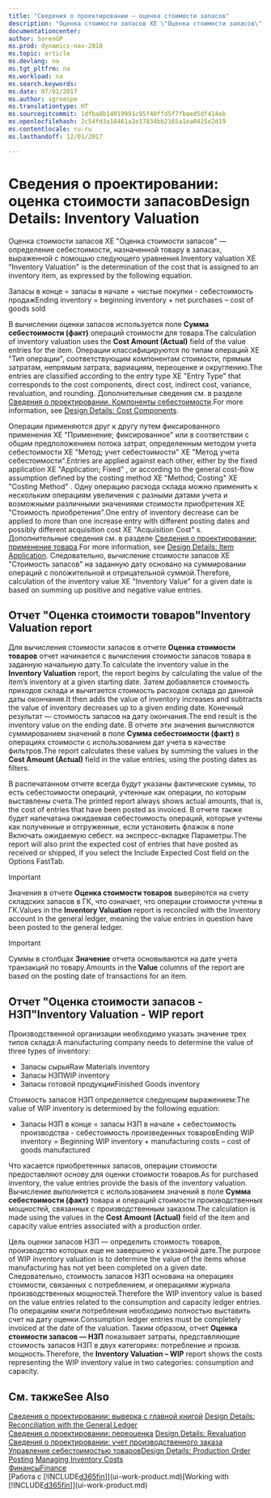 ```yaml
---
title: "Сведения о проектировании — оценка стоимости запасов"
description: "Оценка стоимости запасов XE \"Оценка стоимости запасов\" — определение себестоимости, назначенной товару в запасах, выраженной с помощью следующего уравнения."
documentationcenter: 
author: SorenGP
ms.prod: dynamics-nav-2018
ms.topic: article
ms.devlang: na
ms.tgt_pltfrm: na
ms.workload: na
ms.search.keywords: 
ms.date: 07/01/2017
ms.author: sgroespe
ms.translationtype: HT
ms.sourcegitcommit: 1dfba8b14019991c95f40ffd5f7fbaed5df414eb
ms.openlocfilehash: 2c54fd3a10461a2e17834bb2165a1ea0425e2d19
ms.contentlocale: ru-ru
ms.lasthandoff: 12/01/2017

---
```

# <a name="design-details-inventory-valuation"></a><span data-ttu-id="d1c1c-103">Сведения о проектировании: оценка стоимости запасов</span><span class="sxs-lookup"><span data-stu-id="d1c1c-103">Design Details: Inventory Valuation</span></span>
<span data-ttu-id="d1c1c-104">Оценка стоимости запасов XE "Оценка стоимости запасов" — определение себестоимости, назначенной товару в запасах, выраженной с помощью следующего уравнения.</span><span class="sxs-lookup"><span data-stu-id="d1c1c-104">Inventory valuation XE "Inventory Valuation"  is the determination of the cost that is assigned to an inventory item, as expressed by the following equation.</span></span>  

<span data-ttu-id="d1c1c-105">Запасы в конце = запасы в начале + чистые покупки - себестоимость продаж</span><span class="sxs-lookup"><span data-stu-id="d1c1c-105">Ending inventory = beginning inventory + net purchases – cost of goods sold</span></span>  

<span data-ttu-id="d1c1c-106">В вычислении оценки запасов используется поле **Сумма себестоимости (факт)** операций стоимости для товара.</span><span class="sxs-lookup"><span data-stu-id="d1c1c-106">The calculation of inventory valuation uses the **Cost Amount (Actual)** field of the value entries for the item.</span></span> <span data-ttu-id="d1c1c-107">Операции классифицируются по типам операций XE "Тип операции", соответствующим компонентам стоимости, прямым затратам, непрямым затрата, вариациям, переоценке и округлению.</span><span class="sxs-lookup"><span data-stu-id="d1c1c-107">The entries are classified according to the entry type XE "Entry Type"  that corresponds to the cost components, direct cost, indirect cost, variance, revaluation, and rounding.</span></span> <span data-ttu-id="d1c1c-108">Дополнительные сведения см. в разделе [Сведения о проектировании. Компоненты себестоимости](design-details-cost-components.md).</span><span class="sxs-lookup"><span data-stu-id="d1c1c-108">For more information, see [Design Details: Cost Components](design-details-cost-components.md).</span></span>  

<span data-ttu-id="d1c1c-109">Операции применяются друг к другу путем фиксированного применения XE "Применение; фиксированное" или в соответствии с общим предположением потока затрат, определенным методом учета себестоимости XE "Метод; учет себестоимости" XE "Метод учета себестоимости".</span><span class="sxs-lookup"><span data-stu-id="d1c1c-109">Entries are applied against each other, either by the fixed application XE "Application; Fixed" , or according to the general cost-flow assumption defined by the costing method XE "Method; Costing"  XE "Costing Method" .</span></span> <span data-ttu-id="d1c1c-110">Одну операцию расхода склада можно применить к нескольким операциям увеличения с разными датами учета и возможными различными значениями стоимости приобретения XE "Стоимость приобретения".</span><span class="sxs-lookup"><span data-stu-id="d1c1c-110">One entry of inventory decrease can be applied to more than one increase entry with different posting dates and possibly different acquisition cost XE "Acquisition Cost" s.</span></span> <span data-ttu-id="d1c1c-111">Дополнительные сведения см. в разделе [Сведения о проектировании: применение товара](design-details-item-application.md).</span><span class="sxs-lookup"><span data-stu-id="d1c1c-111">For more information, see [Design Details: Item Application](design-details-item-application.md).</span></span> <span data-ttu-id="d1c1c-112">Следовательно, вычисление стоимости запасов XE "Стоимость запасов" на заданную дату основано на суммировании операций с положительной и отрицательной суммой.</span><span class="sxs-lookup"><span data-stu-id="d1c1c-112">Therefore, calculation of the inventory value XE "Inventory Value"  for a given date is based on summing up positive and negative value entries.</span></span>  

## <a name="inventory-valuation-report"></a><span data-ttu-id="d1c1c-113">Отчет "Оценка стоимости товаров"</span><span class="sxs-lookup"><span data-stu-id="d1c1c-113">Inventory Valuation report</span></span>  
<span data-ttu-id="d1c1c-114">Для вычисления стоимости запасов в отчете **Оценка стоимости товаров** отчет начинается с вычисления стоимости запасов товара в заданную начальную дату.</span><span class="sxs-lookup"><span data-stu-id="d1c1c-114">To calculate the inventory value in the **Inventory Valuation** report, the report begins by calculating the value of the item’s inventory at a given starting date.</span></span> <span data-ttu-id="d1c1c-115">Затем добавляется стоимость приходов склада и вычитается стоимость расходов склада до данной даты окончания.</span><span class="sxs-lookup"><span data-stu-id="d1c1c-115">It then adds the value of inventory increases and subtracts the value of inventory decreases up to a given ending date.</span></span> <span data-ttu-id="d1c1c-116">Конечный результат — стоимость запасов на дату окончания.</span><span class="sxs-lookup"><span data-stu-id="d1c1c-116">The end result is the inventory value on the ending date.</span></span> <span data-ttu-id="d1c1c-117">В отчете эти значения вычисляются суммированием значений в поле **Сумма себестоимости (факт)** в операциях стоимости с использованием дат учета в качестве фильтров.</span><span class="sxs-lookup"><span data-stu-id="d1c1c-117">The report calculates these values by summing the values in the **Cost Amount (Actual)** field in the value entries, using the posting dates as filters.</span></span>  

<span data-ttu-id="d1c1c-118">В распечатанном отчете всегда будут указаны фактические суммы, то есть себестоимости операций, учтенные как операции, по которым выставлены счета.</span><span class="sxs-lookup"><span data-stu-id="d1c1c-118">The printed report always shows actual amounts, that is, the cost of entries that have been posted as invoiced.</span></span> <span data-ttu-id="d1c1c-119">В отчете также будет напечатана ожидаемая себестоимость операций, которые учтены как полученные и отгруженные, если установить флажок в поле Включать ожидаемую себест. на экспресс-вкладке Параметры.</span><span class="sxs-lookup"><span data-stu-id="d1c1c-119">The report will also print the expected cost of entries that have posted as received or shipped, if you select the Include Expected Cost field on the Options FastTab.</span></span>  

> [!IMPORTANT]  
>  <span data-ttu-id="d1c1c-120">Значения в отчете **Оценка стоимости товаров** выверяются на счету складских запасов в ГК, что означает, что операции стоимости учтены в ГК.</span><span class="sxs-lookup"><span data-stu-id="d1c1c-120">Values in the **Inventory Valuation** report is reconciled with the Inventory account in the general ledger, meaning the value entries in question have been posted to the general ledger.</span></span>  

> [!IMPORTANT]  
>  <span data-ttu-id="d1c1c-121">Суммы в столбцах **Значение** отчета основываются на дате учета транзакций по товару.</span><span class="sxs-lookup"><span data-stu-id="d1c1c-121">Amounts in the **Value** columns of the report are based on the posting date of transactions for an item.</span></span>  

## <a name="inventory-valuation---wip-report"></a><span data-ttu-id="d1c1c-122">Отчет "Оценка стоимости запасов - НЗП"</span><span class="sxs-lookup"><span data-stu-id="d1c1c-122">Inventory Valuation - WIP report</span></span>  
<span data-ttu-id="d1c1c-123">Производственной организации необходимо указать значение трех типов склада:</span><span class="sxs-lookup"><span data-stu-id="d1c1c-123">A manufacturing company needs to determine the value of three types of inventory:</span></span>  

* <span data-ttu-id="d1c1c-124">Запасы сырья</span><span class="sxs-lookup"><span data-stu-id="d1c1c-124">Raw Materials inventory</span></span>  
* <span data-ttu-id="d1c1c-125">Запасы НЗП</span><span class="sxs-lookup"><span data-stu-id="d1c1c-125">WIP inventory</span></span>  
* <span data-ttu-id="d1c1c-126">Запасы готовой продукции</span><span class="sxs-lookup"><span data-stu-id="d1c1c-126">Finished Goods inventory</span></span>  

<span data-ttu-id="d1c1c-127">Стоимость запасов НЗП определяется следующим выражением:</span><span class="sxs-lookup"><span data-stu-id="d1c1c-127">The value of WIP inventory is determined by the following equation:</span></span>  

* <span data-ttu-id="d1c1c-128">Запасы НЗП в конце = запасы НЗП в начале + себестоимость производства - себестоимость произведенных товаров</span><span class="sxs-lookup"><span data-stu-id="d1c1c-128">Ending WIP inventory = Beginning WIP inventory + manufacturing costs – cost of goods manufactured</span></span>  

<span data-ttu-id="d1c1c-129">Что касается приобретенных запасов, операции стоимости предоставляют основу для оценки стоимости товаров.</span><span class="sxs-lookup"><span data-stu-id="d1c1c-129">As for purchased inventory, the value entries provide the basis of the inventory valuation.</span></span> <span data-ttu-id="d1c1c-130">Вычисление выполняется с использованием значений в поле **Сумма себестоимости (факт)** товара и операций стоимости производственных мощностей, связанных с производственным заказом.</span><span class="sxs-lookup"><span data-stu-id="d1c1c-130">The calculation is made using the values in the **Cost Amount (Actual)** field of the item and capacity value entries associated with a production order.</span></span>  

<span data-ttu-id="d1c1c-131">Цель оценки запасов НЗП — определить стоимость товаров, производство которых еще не завершено к указанной дате.</span><span class="sxs-lookup"><span data-stu-id="d1c1c-131">The purpose of WIP inventory valuation is to determine the value of the items whose manufacturing has not yet been completed on a given date.</span></span> <span data-ttu-id="d1c1c-132">Следовательно, стоимость запасов НЗП основана на операциях стоимости, связанных с потреблением, и операциями журнала производственных мощностей.</span><span class="sxs-lookup"><span data-stu-id="d1c1c-132">Therefore the WIP inventory value is based on the value entries related to the consumption and capacity ledger entries.</span></span> <span data-ttu-id="d1c1c-133">По операциям книги потребления необходимо полностью выставить счет на дату оценки.</span><span class="sxs-lookup"><span data-stu-id="d1c1c-133">Consumption ledger entries must be completely invoiced at the date of the valuation.</span></span> <span data-ttu-id="d1c1c-134">Таким образом, отчет **Оценка стоимости запасов — НЗП** показывает затраты, представляющие стоимость запасов НЗП в двух категориях: потребление и произв. мощность.</span><span class="sxs-lookup"><span data-stu-id="d1c1c-134">Therefore, the **Inventory Valuation – WIP** report shows the costs representing the WIP inventory value in two categories: consumption and capacity.</span></span>  

## <a name="see-also"></a><span data-ttu-id="d1c1c-135">См. также</span><span class="sxs-lookup"><span data-stu-id="d1c1c-135">See Also</span></span>  
<span data-ttu-id="d1c1c-136">[Сведения о проектировании: выверка с главной книгой](design-details-reconciliation-with-the-general-ledger.md) </span><span class="sxs-lookup"><span data-stu-id="d1c1c-136">[Design Details: Reconciliation with the General Ledger](design-details-reconciliation-with-the-general-ledger.md) </span></span>  
<span data-ttu-id="d1c1c-137">[Сведения о проектировании: переоценка](design-details-revaluation.md) </span><span class="sxs-lookup"><span data-stu-id="d1c1c-137">[Design Details: Revaluation](design-details-revaluation.md) </span></span>  
<span data-ttu-id="d1c1c-138">[Сведения о проектировании: учет производственного заказа](design-details-production-order-posting.md)
[Управление себестоимостью товаров](finance-manage-inventory-costs.md)</span><span class="sxs-lookup"><span data-stu-id="d1c1c-138">[Design Details: Production Order Posting](design-details-production-order-posting.md)
[Managing Inventory Costs](finance-manage-inventory-costs.md)</span></span>  
[<span data-ttu-id="d1c1c-139">Финансы</span><span class="sxs-lookup"><span data-stu-id="d1c1c-139">Finance</span></span>](finance.md)  
<span data-ttu-id="d1c1c-140">[Работа с [!INCLUDE[d365fin](includes/d365fin_md.md)]](ui-work-product.md)</span><span class="sxs-lookup"><span data-stu-id="d1c1c-140">[Working with [!INCLUDE[d365fin](includes/d365fin_md.md)]](ui-work-product.md)</span></span>

